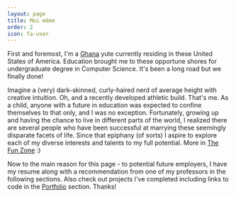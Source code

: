 ```yaml
---
layout: page
title: Moi même
order: 2
icon: fa-user
---
```


First and foremost, I'm a [Ghana][ghana-facts] yute currently residing in these United States of America. Education brought me to these opportune shores for undergraduate degree in Computer Science. It's been a long road but we finally done!

Imagine a (very) dark-skinned, curly-haired nerd of average height with creative intuition. Oh, and a recently developed athletic build. That's me. As a child, anyone with a future in education was expected to confine themselves to that only, and I was no exception. Fortunately, growing up and having the chance to live in different parts of the world, I realized there are several people who have been successful at marrying these seemingly disparate facets of life. Since that epiphany (of sorts) I aspire to explore each of my diverse interests and talents to my full potential. More in [The Fun Zone][fun-zone] :)

Now to the main reason for this page - to potential future employers, I have my resume along with a recommendation from one of my professors in the following sections. Also check out projects I've completed including links to code in the [Portfolio][portfolio] section. Thanks!


[ghana-facts]: https://www.gvi.co.uk/blog/16-interesting-facts-about-ghana/ 'Some Facts about the Motherland'

[fun-zone]:/the-fun-zone.html

[portfolio]:/portfolio.html